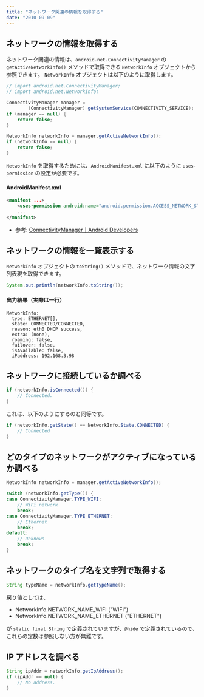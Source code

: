 ```yaml
---
title: "ネットワーク関連の情報を取得する"
date: "2010-09-09"
---
```


ネットワークの情報を取得する
----

ネットワーク関連の情報は、`android.net.ConnectivityManager` の `getActiveNetworkInfo()` メソッドで取得できる `NetworkInfo` オブジェクトから参照できます。
`NetworkInfo` オブジェクトは以下のように取得します。

```java
// import android.net.ConnectivityManager;
// import android.net.NetworkInfo;

ConnectivityManager manager =
        (ConnectivityManager) getSystemService(CONNECTIVITY_SERVICE);
if (manager == null) {
    return false;
}

NetworkInfo networkInfo = manager.getActiveNetworkInfo();
if (networkInfo == null) {
    return false;
}
```

`NetworkInfo` を取得するためには、`AndroidManifest.xml` に以下のように `uses-permission` の設定が必要です。

#### AndroidManifest.xml

```xml
<manifest ...>
    <uses-permission android:name="android.permission.ACCESS_NETWORK_STATE" />
    ...
</manifest>
```

- 参考: [ConnectivityManager｜Android Developers](http://developer.android.com/reference/android/net/ConnectivityManager.html)


ネットワークの情報を一覧表示する
----

`NetworkInfo` オブジェクトの `toString()` メソッドで、ネットワーク情報の文字列表現を取得できます。

```java
System.out.println(networkInfo.toString());
```

#### 出力結果（実際は一行）

```
NetworkInfo:
  type: ETHERNET[],
  state: CONNECTED/CONNECTED,
  reason: eth0 DHCP success,
  extra: (none),
  roaming: false,
  failover: false,
  isAvailable: false,
  iPaddress: 192.168.3.98
```


ネットワークに接続しているか調べる
----

```java
if (networkInfo.isConnected()) {
    // Connected.
}
```

これは、以下のようにするのと同等です。

```java
if (networkInfo.getState() == NetworkInfo.State.CONNECTED) {
    // Connected
}
```


どのタイプのネットワークがアクティブになっているか調べる
----

```java
NetworkInfo networkInfo = manager.getActiveNetworkInfo();

switch (networkInfo.getType()) {
case ConnectivityManager.TYPE_WIFI:
    // WiFi network
    break;
case ConnectivityManager.TYPE_ETHERNET:
    // Ethernet
    break;
default:
    // Unknown
    break;
}
```


ネットワークのタイプ名を文字列で取得する
----

```java
String typeName = networkInfo.getTypeName();
```

戻り値としては、

- NetworkInfo.NETWORK_NAME_WIFI ("WIFI")
- NetworkInfo.NETWORK_NAME_ETHERNET ("ETHERNET")

が `static final String` で定義されていますが、`@hide` で定義されているので、これらの定数は参照しない方が無難です。


IP アドレスを調べる
----

```java
String ipAddr = networkInfo.getIpAddress();
if (ipAddr == null) {
    // No address.
}
```

